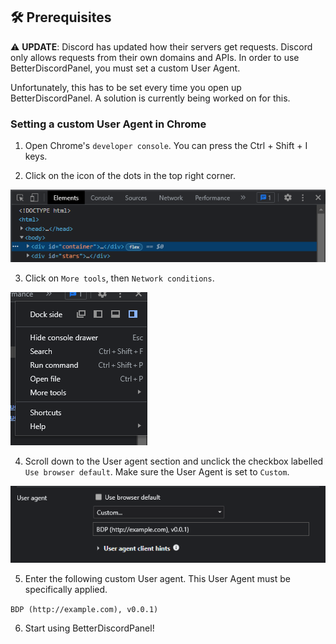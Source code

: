 <!-- Prerequisites -->

## 🛠 Prerequisites

⚠️ **UPDATE**: Discord has updated how their servers get requests. Discord only allows requests from their own domains and APIs. In order to use BetterDiscordPanel, you must set a custom User Agent.

Unfortunately, this has to be set every time you open up BetterDiscordPanel. A solution is currently being worked on for this.

### Setting a custom User Agent in Chrome

1. Open Chrome's `developer console`. You can press the Ctrl + Shift + I keys.

2. Click on the icon of the dots in the top right corner.

![Step 1](./images/step-1.png)

3. Click on `More tools`, then `Network conditions`.

![Step 1](./images/step-2.png)

4. Scroll down to the User agent section and unclick the checkbox labelled `Use browser default`. Make sure the User Agent is set to `Custom`.

![Step 3](./images/step-3.png)

5. Enter the following custom User agent. This User Agent must be specifically applied.

`BDP (http://example.com), v0.0.1)`

6. Start using BetterDiscordPanel!
